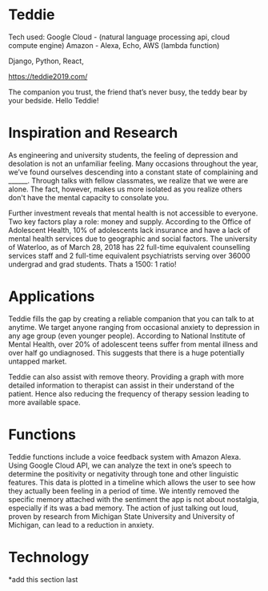 # Teddie  

Tech used: 
Google Cloud - (natural language processing api, cloud compute engine) 
Amazon -  Alexa, Echo, AWS (lambda function)

Django, Python, React, 

https://teddie2019.com/

The companion you trust, the friend that’s never busy, the teddy bear by your bedside. Hello Teddie!  


# Inspiration and Research

As engineering and university students, the feeling of depression and desolation is not an unfamiliar feeling. Many occasions throughout the year, we’ve found ourselves descending into a constant state of complaining and ______.  Through talks with fellow classmates, we realize that we were are alone. The fact, however, makes us more isolated as you realize others don't have the mental capacity to consolate you. 

Further investment reveals that mental health is not accessible to everyone. Two key factors play a role: money and supply. According to the Office of Adolescent Health, 10% of adolescents lack insurance and have a lack of mental health services due to geographic and social factors. The university of Waterloo, as of March 28, 2018 has 22 full-time equivalent counselling services staff and 2 full-time equivalent psychiatrists serving over 36000 undergrad and grad students. Thats a 1500: 1 ratio!

# Applications

Teddie fills the gap by creating a reliable companion that you can talk to at anytime. We target anyone ranging from occasional anxiety to depression in any age group (even younger people). According to National Institute of Mental Health, over 20% of adolescent teens suffer from mental illness and over half go undiagnosed. This suggests that there is a huge potentially untapped market.

Teddie can also assist with remove theory. Providing a graph with more detailed information to therapist can assist in their understand of the patient. Hence also reducing the frequency of therapy session leading to more available space.

# Functions

Teddie functions include a voice feedback system with Amazon Alexa. Using Google Cloud API, we can analyze the text in one’s speech to determine the positivity or negativity through tone and other linguistic features. This data is plotted in a timeline which allows the user to see how they actually been feeling in a period of time. We intently removed the specific memory attached with the sentiment the app is not about nostalgia, especially if its was a bad memory. The action of just talking out loud, proven by research from Michigan State University and University of Michigan, can lead to a reduction in anxiety.

# Technology

*add this section last




